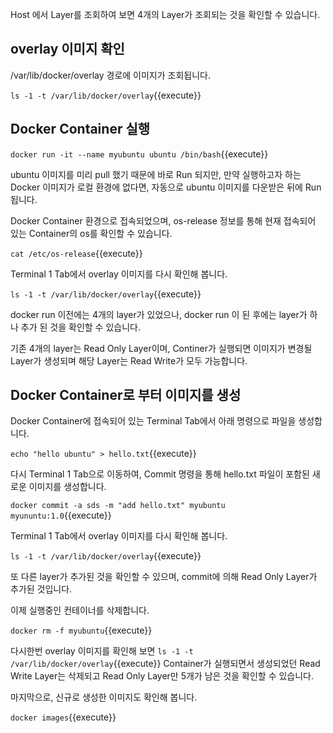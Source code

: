 Host 에서 Layer를 조회하여 보면 4개의 Layer가 조회되는 것을 확인할 수 있습니다.

## overlay 이미지 확인
/var/lib/docker/overlay 경로에 이미지가 조회됩니다.

`ls -1 -t /var/lib/docker/overlay`{{execute}}

## Docker Container 실행
`docker run -it --name myubuntu ubuntu /bin/bash`{{execute}}

ubuntu 이미지를 미리 pull 했기 때문에 바로 Run 되지만, 만약 실행하고자 하는 Docker 이미지가 로컬 환경에 없다면, 자동으로 ubuntu 이미지를 다운받은 뒤에 Run 됩니다.

Docker Container 환경으로 접속되었으며, os-release 정보를 통해 현재 접속되어 있는 Container의 os를 확인할 수 있습니다.

`cat /etc/os-release`{{execute}}

Terminal 1 Tab에서 overlay 이미지를 다시 확인해 봅니다.

`ls -1 -t /var/lib/docker/overlay`{{execute}}

docker run 이전에는 4개의 layer가 있었으나, docker run 이 된 후에는 layer가 하나 추가 된 것을 확인할 수 있습니다.

기존 4개의 layer는 Read Only Layer이며, Continer가 실행되면 이미지가 변경될 Layer가 생성되며 해당 Layer는 Read Write가 모두 가능합니다.

## Docker Container로 부터 이미지를 생성
Docker Container에 접속되어 있는 Terminal Tab에서 아래 명령으로 파일을 생성합니다.

`echo "hello ubuntu" > hello.txt`{{execute}}

다시 Terminal 1 Tab으로 이동하여, Commit 명령을 통해 hello.txt 파일이 포함된 새로운 이미지를 생성합니다.

`docker commit -a sds -m "add hello.txt" myubuntu myununtu:1.0`{{execute}}

Terminal 1 Tab에서 overlay 이미지를 다시 확인해 봅니다.

`ls -1 -t /var/lib/docker/overlay`{{execute}}

또 다른 layer가 추가된 것을 확인할 수 있으며, commit에 의해 Read Only Layer가 추가된 것입니다.

이제 실행중인 컨테이너를 삭제합니다.

`docker rm -f myubuntu`{{execute}}

다시한번 overlay 이미지를 확인해 보면 `ls -1 -t /var/lib/docker/overlay`{{execute}} Container가 실행되면서 생성되었던 Read Write Layer는 삭제되고 Read Only Layer만 5개가 남은 것을 확인할 수 있습니다.

마지막으로, 신규로 생성한 이미지도 확인해 봅니다.

`docker images`{{execute}}



